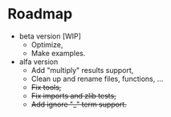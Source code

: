 # Roadmap

* beta version [WIP]
    * Optimize,
    * Make examples.
* alfa version
    * Add "multiply" results support,
    * Clean up and rename files, functions, ...
    * ~~Fix tools,~~
    * ~~Fix imports and zlib tests,~~
    * ~~Add ignore "_" term support.~~
